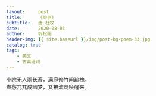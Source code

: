 ```yaml
---
layout:     post
title:      《即事》
subtitle:   唐 杜牧
date:       2020-08-03
author:     听松阁
header-img: {{ site.baseurl }}/img/post-bg-poem-33.jpg
catalog: true
tags:
    - 美文
    - 古典诗词
---
```


小院无人雨长苔，满庭修竹间疏槐。<br>
春愁兀兀成幽梦，又被流莺唤醒来。<br>
